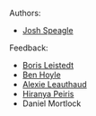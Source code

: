 Authors:

- [Josh Speagle](https://github.com/joshspeagle)

Feedback:

- [Boris Leistedt](https://github.com/ixkael)
- [Ben Hoyle](https://github.com/hoyleb)
- [Alexie Leauthaud](https://github.com/alexieleauthaud)
- [Hiranya Peiris](https://github.com/hiranyapeiris)
- Daniel Mortlock
